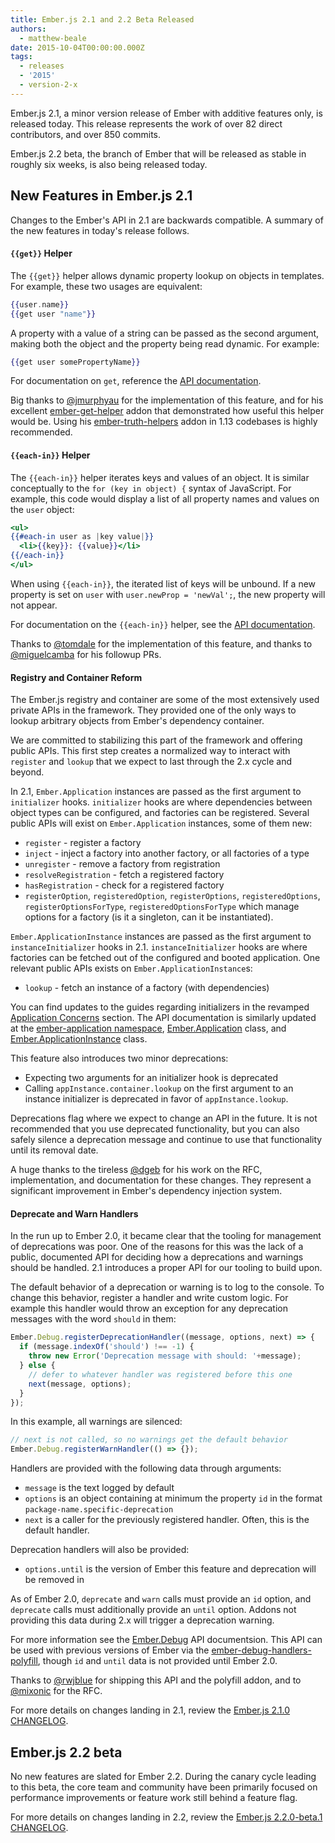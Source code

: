 ```yaml
---
title: Ember.js 2.1 and 2.2 Beta Released
authors:
  - matthew-beale
date: 2015-10-04T00:00:00.000Z
tags:
  - releases
  - '2015'
  - version-2-x
---
```



Ember.js 2.1, a minor version release of Ember with additive features only, is released today. This release represents the work of over 82 direct contributors, and over 850 commits.

Ember.js 2.2 beta, the branch of Ember that will be released as stable in roughly six weeks, is also being released today.

## New Features in Ember.js 2.1

Changes to the Ember's API in 2.1 are backwards compatible. A summary of the new features in today's release follows.

#### `{{get}}` Helper

The `{{get}}` helper allows dynamic property lookup on objects in templates.
For example, these two usages are equivalent:

```handlebars
{{user.name}}
{{get user "name"}}
```

A property with a value of a string can be passed as the second argument,
making both the object and the property being read dynamic. For example:

```handlebars
{{get user somePropertyName}}
```

For documentation on `get`, reference the [API documentation](http://emberjs.com/api/classes/Ember.Templates.helpers.html#method_get).

Big thanks to [@jmurphyau](https://twitter.com/jmurphyau) for the
implementation of this feature, and for his excellent
[ember-get-helper](https://github.com/jmurphyau/ember-get-helper) addon that
demonstrated how useful this helper would be. Using his
[ember-truth-helpers](https://github.com/jmurphyau/ember-truth-helpers) addon
in 1.13 codebases is highly recommended.

#### `{{each-in}}` Helper

The `{{each-in}}` helper iterates keys and values of an object. It is similar
conceptually to the `for (key in object) {` syntax of JavaScript. For example,
this code would display a list of all property names and values on the `user`
object:

```handlebars
<ul>
{{#each-in user as |key value|}}
  <li>{{key}}: {{value}}</li>
{{/each-in}}
</ul>
```

When using `{{each-in}}`, the iterated list of keys will be unbound. If a new
property is set on `user` with `user.newProp = 'newVal';`, the new property
will not appear.

For documentation on the `{{each-in}}` helper, see the [API documentation](http://emberjs.com/api/classes/Ember.Templates.helpers.html#method_each-in).

Thanks to [@tomdale](https://twitter.com/tomdale) for the
implementation of this feature, and thanks to
[@miguelcamba](https://twitter.com/miguelcamba) for his followup PRs.

#### Registry and Container Reform

The Ember.js registry and container are some of the most extensively used
private APIs in the framework. They
provided one of the only ways to lookup arbitrary objects from Ember's
dependency container.

We are committed to stabilizing this part of the framework and
offering public APIs. This first step creates a normalized way to interact
with `register` and `lookup` that we expect to last through the 2.x cycle
and beyond.

In 2.1, `Ember.Application` instances are passed as the first argument to `initializer`
hooks. `initializer` hooks are where dependencies between object types
can be configured, and factories can be registered. Several public APIs will
exist on `Ember.Application` instances, some of them new:

* `register` - register a factory
* `inject` - inject a factory into another factory, or all factories of a type
* `unregister` - remove a factory from registration
* `resolveRegistration` - fetch a registered factory
* `hasRegistration` - check for a registered factory
* `registerOption`, `registeredOption`, `registerOptions`, `registeredOptions`,
  `registerOptionsForType`, `registeredOptionsForType` which manage options
  for a factory (is it a singleton, can it be instantiated).

`Ember.ApplicationInstance` instances are passed as the first argument to
`instanceInitializer` hooks in 2.1. `instanceInitializer` hooks are where
factories can be fetched out of the configured and booted application.
One relevant public APIs exists on `Ember.ApplicationInstance`s:

* `lookup` - fetch an instance of a factory (with dependencies)

You can find updates to the guides regarding initializers in the revamped [Application Concerns](http://guides.emberjs.com/v2.1.0/applications/applications-and-instances/) section. The
API documentation is similarly updated at the [ember-application namespace](http://emberjs.com/api/modules/ember-application.html), [Ember.Application](http://emberjs.com/api/classes/Ember.Application.html) class, and [Ember.ApplicationInstance](http://emberjs.com/api/classes/Ember.ApplicationInstance.html) class.

This feature also introduces two minor deprecations:

* Expecting two arguments for an initializer hook is deprecated
* Calling `appInstance.container.lookup` on the first argument to an instance
  initializer is deprecated in favor of `appInstance.lookup`.

Deprecations flag where we expect to change an API in the future. It is not
recommended that you use deprecated functionality, but you can also safely
silence a deprecation message and continue to use that functionality until
its removal date.

A huge thanks to the tireless [@dgeb](https://twitter.com/dgeb) for his work on the
RFC, implementation, and documentation for these changes. They represent a significant
improvement in Ember's dependency injection system.

#### Deprecate and Warn Handlers

In the run up to Ember 2.0, it became clear that the tooling for management of
deprecations was poor. One of the reasons for this was the lack of a public,
documented API for deciding how a deprecations and warnings should be handled.
2.1 introduces a proper API for our tooling to build upon.

The default behavior of a deprecation or warning is to log to the console. To change
this behavior, register a handler and write custom logic. For example this
handler would throw an exception for any deprecation messages with the word
`should` in them:

```js
Ember.Debug.registerDeprecationHandler((message, options, next) => {
  if (message.indexOf('should') !== -1) {
    throw new Error('Deprecation message with should: '+message);
  } else {
    // defer to whatever handler was registered before this one
    next(message, options);
  }
});
```

In this example, all warnings are silenced:

```js
// next is not called, so no warnings get the default behavior
Ember.Debug.registerWarnHandler(() => {});
```

Handlers are provided with the following data through arguments:

* `message` is the text logged by default
* `options` is an object containing at minimum the property `id` in the format `package-name.specific-deprecation`
* `next` is a caller for the previously registered handler. Often, this is the
  default handler.

Deprecation handlers will also be provided:

* `options.until` is the version of Ember this feature and deprecation will be
  removed in

As of Ember 2.0, `deprecate` and `warn` calls must provide an `id` option,
and `deprecate` calls must additionally provide an `until` option.
Addons not providing this data during
2.x will trigger a deprecation warning.

For more information see the [Ember.Debug](http://emberjs.com/api/classes/Ember.Debug.html)
API documentsion. This API can be used with previous versions of Ember via the
[ember-debug-handlers-polyfill](https://github.com/rwjblue/ember-debug-handlers-polyfill),
though `id` and `until` data is not provided until Ember 2.0.

Thanks to [@rwjblue](https://twitter.com/rwjblue) for
shipping this API and the polyfill addon, and to [@mixonic](https://twitter.com/mixonic)
for the RFC.

For more details on changes landing in 2.1, review the
[Ember.js 2.1.0 CHANGELOG](https://github.com/emberjs/ember.js/blob/v2.1.0/CHANGELOG.md).

## Ember.js 2.2 beta

No new features are slated for Ember 2.2. During the canary cycle leading to this beta, the core team and community have been primarily focused on performance improvements or feature work still behind a feature flag.

For more details on changes landing in 2.2, review the
[Ember.js 2.2.0-beta.1 CHANGELOG](https://github.com/emberjs/ember.js/blob/v2.2.0-beta.1/CHANGELOG.md).

